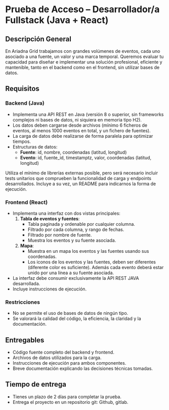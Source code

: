 # Prueba de Acceso – Desarrollador/a Fullstack (Java + React)

## Descripción General

En Ariadna Grid trabajamos con grandes volúmenes de eventos, cada uno asociado a una fuente, un valor y una marca temporal. Queremos evaluar tu capacidad para diseñar e implementar una solución profesional, eficiente y mantenible, tanto en el backend como en el frontend, sin utilizar bases de datos.

## Requisitos

### Backend (Java)

- Implementa una API REST en Java (versión 8 o superior, sin frameworks complejos ni bases de datos, ni siquiera en memoria tipo H2).
- Los datos deben cargarse desde archivos (mínimo 6 ficheros de eventos, al menos 1000 eventos en total, y un fichero de fuentes).
- La carga de datos debe realizarse de forma paralela para optimizar tiempos.
- Estructuras de datos:
  - **Fuente**: id, nombre, coordenadas (latitud, longitud)
  - **Evento**: id, fuente_id, timestamptz, valor, coordenadas (latitud, longitud)

Utiliza el mínimo de librerías externas posible, pero será necesario incluir tests unitarios que comprueben la funcionalidad de carga y endpoints desarrollados. Incluye a su vez, un README para indicarnos la forma de ejecución.

### Frontend (React)

- Implementa una interfaz con dos vistas principales:
  1. **Tabla de eventos y fuentes**:  
     - Tabla paginada y ordenable por cualquier columna.
     - Filtrado por cada columna, y rango de fechas.
     - Filtrado por nombre de fuente.
     - Muestra los eventos y su fuente asociada.
  2. **Mapa**:  
     - Muestra en un mapa los eventos y las fuentes usando sus coordenadas.
     - Los iconos de los eventos y las fuentes, deben ser diferentes (diferente color es suficiente). Además cada evento deberá estar unido por una línea a su fuente asociada.
- La interfaz debe consumir exclusivamente la API REST JAVA desarrollada.
- Incluye instrucciones de ejecución.

### Restricciones
- No se permite el uso de bases de datos de ningún tipo.
- Se valorará la calidad del código, la eficiencia, la claridad y la documentación.

## Entregables
- Código fuente completo del backend y frontend.
- Archivos de datos utilizados para la carga.
- Instrucciones de ejecución para ambos componentes.
- Breve documentación explicando las decisiones técnicas tomadas.

## Tiempo de entrega
- Tienes un plazo de 2 días para completar la prueba.
- Entrega el proyecto en un repositorio git: Github, gitlab.